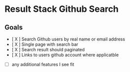 # Result Stack Github Search

## Goals
* [ X ] Search Github users by real name or email address
* [ X ] Single page with search bar
* [ X ] Search result should paginated
* [ X ] Links to users github account where applicatble 
* [ ] any additional features I see fit
